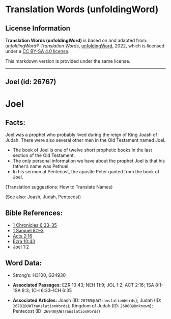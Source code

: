 # Translation Words (unfoldingWord)

## License Information

**Translation Words (unfoldingWord)** is based on and adapted from: _unfoldingWord® Translation Words_, [unfoldingWord](https://unfoldingword.org/utw), 2022, which is licensed under a [CC BY-SA 4.0 license](https://creativecommons.org/licenses/by-sa/4.0/legalcode.en).

This markdown version is provided under the same license.



--------------------------------

## Joel (id: 26767)

Joel
====

Facts:
------

Joel was a prophet who probably lived during the reign of King Joash of Judah. There were also several other men in the Old Testament named Joel.

* The book of Joel is one of twelve short prophetic books in the last section of the Old Testament.
* The only personal information we have about the prophet Joel is that his father’s name was Pethuel.
* In his sermon at Pentecost, the apostle Peter quoted from the book of Joel.

(Translation suggestions: How to Translate Names)

(See also: Joash, Judah, Pentecost)

Bible References:
-----------------

* [1 Chronicles 6:33–35](https://ref.ly/1Chr6:33-1Chr6:35)
* [1 Samuel 8:1–3](https://ref.ly/1Sam8:1-1Sam8:3)
* [Acts 2:16](https://ref.ly/Acts2:16)
* [Ezra 10:43](https://ref.ly/Ezra10:43)
* [Joel 1:2](https://ref.ly/Joel1:2)

Word Data:
----------

* Strong’s: H3100, G24930

* **Associated Passages:** EZR 10:43; NEH 11:9; JOL 1:2; ACT 2:16; 1SA 8:1–1SA 8:3; 1CH 6:33–1CH 6:35
* **Associated Articles:** Joash (ID: `26765@UWTranslationWords`); Judah (ID: `26782@UWTranslationWords`); Kingdom of Judah (ID: `26800@Unknown`); Pentecost (ID: `26940@UWTranslationWords`)

